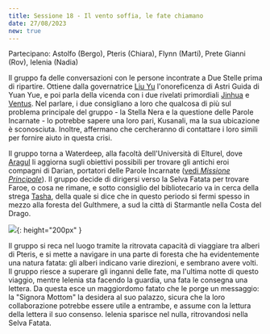 ```yaml
---
title: Sessione 18 - Il vento soffia, le fate chiamano
date: 27/08/2023
new: true
---
```

Partecipano: Astolfo (Bergo), Pteris (Chiara), Flynn (Marti), Prete Gianni (Rov), Ielenia (Nadia)

Il gruppo fa delle conversazioni con le persone incontrate a Due Stelle prima di ripartire. Ottiene dalla governatrice [Liu Yu]({{site.baseurl}}/star/npc/east#governatrice-liu-yu) l'onoreficenza di Astri Guida di Yuan Yue, e poi parla della vicenda con i due rivelati primordiali [Jinhua]({{site.baseurl}}/star/npc/east#jinhua) e [Ventus]({{site.baseurl}}/star/npc/east#ventus). Nel parlare, i due consigliano a loro che qualcosa di più sul problema principale del gruppo - la Stella Nera e la questione delle Parole Incarnate - lo potrebbe sapere una loro pari, Kusanali, ma la sua ubicazione è sconosciuta. Inoltre, affermano che cercheranno di contattare i loro simili per fornire aiuto in questa crisi.

Il gruppo torna a Waterdeep, alla facoltà dell'Università di Elturel, dove [Aragul]({{site.baseurl}}/star/npc/elturel#aragul) li aggiorna sugli obiettivi possibili per trovare gli antichi eroi compagni di Darian, portatori delle Parole Incarnate ([vedi *Missione Principale*]({{site.baseurl}}/star/mainquest.md)). Il gruppo decide di dirigersi verso la Selva Fatata per trovare Faroe, o cosa ne rimane, e sotto consiglio del bibliotecario va in cerca della strega [Tasha]({{site.baseurl}}/star/npc/misc#tasha), della quale si dice che in questo periodo si fermi spesso in mezzo alla foresta del Gulthmere, a sud la città di Starmantle nella Costa del Drago.

![](https://e0.pxfuel.com/wallpapers/923/727/desktop-wallpaper-fairy-tale-forest-viewing-gallery-tree-of-life-artwork-fantasy-art-landscapes-fantasy-landscape-dark-fairy-tale.jpg){: height="200px" }

Il gruppo si reca nel luogo tramite la ritrovata capacità di viaggiare tra alberi di Pteris, e si mette a navigare in una parte di foresta che ha evidentemente una natura fatata: gli alberi indicano varie direzioni, e sembrano avere volti. Il gruppo riesce a superare gli inganni delle fate, ma l'ultima notte di questo viaggio, mentre Ielenia sta facendo la guardia, una fata le consegna una lettera. Da questa esce un maggiordomo fatato che le porge un messaggio: la "Signora Mottom" la desidera al suo palazzo, sicura che la loro collaborazione potrebbe essere utile a entrambe, e assume con la lettura della lettera il suo consenso. Ielenia sparisce nel nulla, ritrovandosi nella Selva Fatata.
